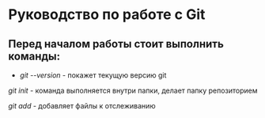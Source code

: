 # Руководство по работе с Git

## Перед началом работы стоит выполнить команды:

* *git --version* - покажет текущую версию git


*git init* - команда выполняется внутри папки, делает папку репозиторием

*git add* - добавляет файлы к отслеживанию

